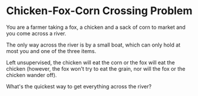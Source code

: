 # Chicken-Fox-Corn Crossing Problem

You are a farmer taking a fox, a chicken and a sack of corn to market and you come across a river. 

The only way across the river is by a small boat, which can only hold at most you and one of the three items. 

Left unsupervised, the chicken will eat the corn or the fox will eat the chicken (however, the fox won't try to eat the grain, nor will the fox or the chicken wander off). 

What's the quickest way to get everything across the river?


